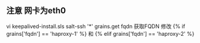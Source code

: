 ## 注意 网卡为eth0
vi keepalived-install.sls
salt-ssh '*' grains.get fqdn 获取FQDN 
修改 {% if grains['fqdn'] == 'haproxy-1'  %} 和 {% elif  grains['fqdn'] == 'haproxy-2' %}
